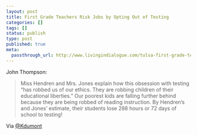 ```yaml
---
layout: post
title: First Grade Teachers Risk Jobs by Opting Out of Testing
categories: []
tags: []
status: publish
type: post
published: true
meta:
  passthrough_url: http://www.livingindialogue.com/tulsa-first-grade-teachers-risk-jobs-protest-testing-mania/
---
```


John Thompson:


>Miss Hendren and Mrs. Jones explain how this obsession with testing “has robbed us of our ethics. They are robbing children of their educational liberties.” Our poorest kids are falling further behind because they are being robbed of reading instruction. By Hendren’s and Jones’ estimate, their students lose 288 hours or 72 days of school to testing!



Via 
[@Kdumont](http://twitter.com/kdumont)

